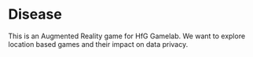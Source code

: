 # Disease

This is an Augmented Reality game for HfG Gamelab.
We want to explore location based games and their impact on data privacy.



